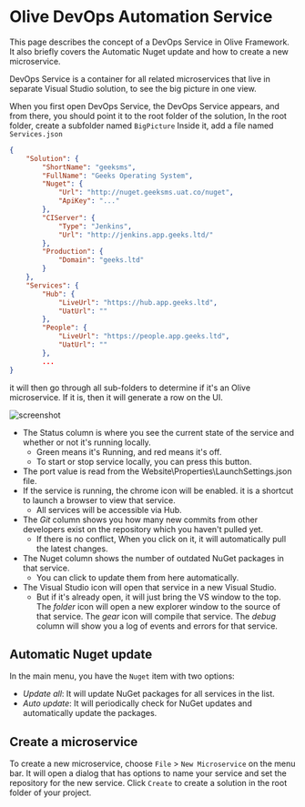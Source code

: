 # Olive DevOps Automation Service

This page describes the concept of a DevOps Service in Olive Framework. It also briefly covers the Automatic Nuget update and how to create a new microservice.

DevOps Service is a container for all related microservices that live in separate Visual Studio solution, to see the big picture in one view.

When you first open DevOps Service, the DevOps Service appears, and from there, you should point it to the root folder of the solution, In the root folder, create a subfolder named `BigPicture`
Inside it, add a file named `Services.json`

```json
{
    "Solution": {
        "ShortName": "geeksms",
        "FullName": "Geeks Operating System",		
        "Nuget": {
            "Url": "http://nuget.geeksms.uat.co/nuget",
            "ApiKey": "..."			
        },
		"CIServer": {
		    "Type": "Jenkins",
		    "Url": "http://jenkins.app.geeks.ltd/"
		},
		"Production": {
		    "Domain": "geeks.ltd"
		}
    },
    "Services": {
        "Hub": {
            "LiveUrl": "https://hub.app.geeks.ltd",
            "UatUrl": ""
        },
        "People": {
            "LiveUrl": "https://people.app.geeks.ltd",
            "UatUrl": ""
        }, 
        ...
}
```
it will then go through all sub-folders to determine if it's an Olive microservice. If it is, then it will generate a row on the UI.

![screenshot](Resources/Screenshot.JPG)
 
- The Status column is where you see the current state of the service and whether or not it's running locally. 
   - Green means it's Running, and red means it's off.
   - To start or stop service locally, you can press this button.
- The port value is read from the Website\Properties\LaunchSettings.json file. 
- If the service is running, the chrome icon will be enabled. it is a shortcut to launch a browser to view that service.
  - All services will be accessible via Hub.
- The *Git* column shows you how many new commits from other developers exist on the repository which you haven't pulled yet.
  - If there is no conflict, When you click on it, it will automatically pull the latest changes. 
- The Nuget column shows the number of outdated NuGet packages in that service.
  - You can click to update them from here automatically.
- The Visual Studio icon will open that service in a new Visual Studio.
  - But if it's already open, it will just bring the VS window to the top.
The *folder* icon will open a new explorer window to the source of that service.
The *gear* icon will compile that service.
The *debug* column will show you a log of events and errors for that service.
## Automatic Nuget update
In the main menu, you have the `Nuget` item with two options:
- *Update all*: It will update NuGet packages for all services in the list.
- *Auto update*: It will periodically check for NuGet updates and automatically update the packages.
## Create a microservice
To create a new microservice, choose `File` > `New Microservice`  on the menu bar. It will open a dialog that has options to name your service and set the repository for the new service.
Click `Create` to create a solution in the root folder of your project.
